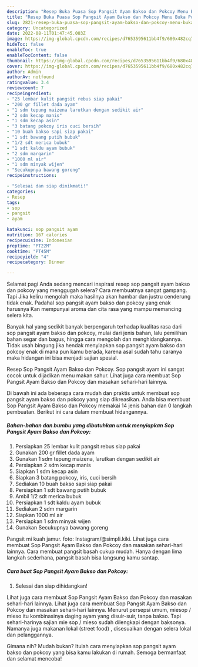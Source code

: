 ```yaml
---
description: "Resep Buka Puasa Sop Pangsit Ayam Bakso dan Pokcoy Menu Buka Puas"
title: "Resep Buka Puasa Sop Pangsit Ayam Bakso dan Pokcoy Menu Buka Puas"
slug: 2821-resep-buka-puasa-sop-pangsit-ayam-bakso-dan-pokcoy-menu-buka-puas
category: Uncategorized
date: 2022-08-11T01:47:45.003Z
image: https://img-global.cpcdn.com/recipes/d7653595611bb4f9/680x482cq70/sop-pangsit-ayam-bakso-dan-pokcoy-foto-resep-utama.jpg
hideToc: false
enableToc: true
enableTocContent: false
thumbnail: https://img-global.cpcdn.com/recipes/d7653595611bb4f9/680x482cq70/sop-pangsit-ayam-bakso-dan-pokcoy-foto-resep-utama.jpg
cover: https://img-global.cpcdn.com/recipes/d7653595611bb4f9/680x482cq70/sop-pangsit-ayam-bakso-dan-pokcoy-foto-resep-utama.jpg
author: Admin
authorAv: notfound
ratingvalue: 3.4
reviewcount: 7
recipeingredient:
- "25 lembar kulit pangsit rebus siap pakai"
- "200 gr fillet dada ayam"
- "1 sdm tepung maizena larutkan dengan sedikit air"
- "2 sdm kecap manis"
- "1 sdm kecap asin"
- "3 batang pokcoy iris cuci bersih"
- "10 buah bakso sapi siap pakai"
- "1 sdt bawang putih bubuk"
- "1/2 sdt merica bubuk"
- "1 sdt kaldu ayam bubuk"
- "2 sdm margarin"
- "1000 ml air"
- "1 sdm minyak wijen"
- "Secukupnya bawang goreng"
recipeinstructions:

- "Selesai dan siap dinikmati!"
categories:
- Resep
tags:
- sop
- pangsit
- ayam

katakunci: sop pangsit ayam 
nutrition: 167 calories
recipecuisine: Indonesian
preptime: "PT22M"
cooktime: "PT45M"
recipeyield: "4"
recipecategory: Dinner

---
```



Selamat pagi Anda sedang mencari inspirasi resep sop pangsit ayam bakso dan pokcoy yang menggugah selera? Cara membuatnya sangat gampang. Tapi Jika keliru mengolah maka hasilnya akan hambar dan justru cenderung tidak enak. Padahal sop pangsit ayam bakso dan pokcoy yang enak harusnya Kan mempunyai aroma dan cita rasa yang mampu memancing selera kita.


Banyak hal yang sedikit banyak berpengaruh terhadap kualitas rasa dari sop pangsit ayam bakso dan pokcoy, mulai dari jenis bahan, lalu pemilihan bahan segar dan bagus, hingga cara mengolah dan menghidangkannya. Tidak usah bingung jika hendak menyiapkan sop pangsit ayam bakso dan pokcoy enak di mana pun kamu berada, karena asal sudah tahu caranya maka hidangan ini bisa menjadi sajian spesial.

Resep Sop Pangsit Ayam Bakso dan Pokcoy. Sop pangsit ayam ini sangat cocok untuk dijadikan menu makan sahur. Lihat juga cara membuat Sop Pangsit Ayam Bakso dan Pokcoy dan masakan sehari-hari lainnya.


Di bawah ini ada beberapa cara mudah dan praktis untuk membuat sop pangsit ayam bakso dan pokcoy yang siap dikreasikan. Anda bisa membuat Sop Pangsit Ayam Bakso dan Pokcoy memakai 14 jenis bahan dan 0 langkah pembuatan. Berikut ini cara dalam membuat hidangannya.

<!--inarticleads1-->

##### Bahan-bahan dan bumbu yang dibutuhkan untuk menyiapkan Sop Pangsit Ayam Bakso dan Pokcoy:

1. Persiapkan 25 lembar kulit pangsit rebus siap pakai
1. Gunakan 200 gr fillet dada ayam
1. Gunakan 1 sdm tepung maizena, larutkan dengan sedikit air
1. Persiapkan 2 sdm kecap manis
1. Siapkan 1 sdm kecap asin
1. Siapkan 3 batang pokcoy, iris, cuci bersih
1. Sediakan 10 buah bakso sapi siap pakai
1. Persiapkan 1 sdt bawang putih bubuk
1. Ambil 1/2 sdt merica bubuk
1. Persiapkan 1 sdt kaldu ayam bubuk
1. Sediakan 2 sdm margarin
1. Siapkan 1000 ml air
1. Persiapkan 1 sdm minyak wijen
1. Gunakan Secukupnya bawang goreng


Pangsit mi kuah jamur. foto: Instagram/@simpli.kiki. Lihat juga cara membuat Sop Pangsit Ayam Bakso dan Pokcoy dan masakan sehari-hari lainnya. Cara membuat pangsit basah cukup mudah. Hanya dengan lima langkah sederhana, pangsit basah bisa langsung kamu santap. 

<!--inarticleads2-->

##### Cara buat Sop Pangsit Ayam Bakso dan Pokcoy:


1. Selesai dan siap dihidangkan!

Lihat juga cara membuat Sop Pangsit Ayam Bakso dan Pokcoy dan masakan sehari-hari lainnya. Lihat juga cara membuat Sop Pangsit Ayam Bakso dan Pokcoy dan masakan sehari-hari lainnya. Menurut persepsi umum, miesop / mieso itu kombinasinya daging ayam yang disuir-suir, tanpa bakso. Tapi sehari-harinya sajian mie sop / mieso sudah dilengkapi dengan baksonya. Namanya juga makanan lokal (street food) , disesuaikan dengan selera lokal dan pelanggannya. 

Gimana nih? Mudah bukan? Itulah cara menyiapkan sop pangsit ayam bakso dan pokcoy yang bisa kamu lakukan di rumah. Semoga bermanfaat dan selamat mencoba!
